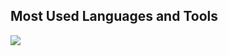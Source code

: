 ##   Most Used Languages and Tools
<a href="https://skillicons.dev">
	<img align="center" src="https://skillicons.dev/icons?i=python,cs,unity,dotnet,bash,git,vscode,linux" />
</a>



<p align="left">
	<img alt="" src="https://github-readme-stats.vercel.app/api?username=Spilios06&theme=tokyonight&show_icons=true">
</p>
